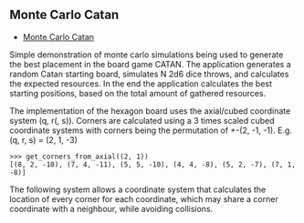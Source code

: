 ## Monte Carlo Catan
- [Monte Carlo Catan](./monte-carlo/monte-carlo-catan.py)

Simple demonstration of monte carlo simulations being used to generate the best placement in the board game CATAN.
The application generates a random Catan starting board,
simulates N 2d6 dice throws,
and calculates the expected resources.
In the end the application calculates the best starting positions,
based on the total amount of gathered resources.

The implementation of the hexagon board uses the axial/cubed coordinate system (q, r(, s)).
Corners are calculated using a 3 times scaled cubed coordinate systems with corners being the permutation of +-(2, -1, -1).
E.g. (q, r, s) = (2, 1, -3)

    >>> get_corners_from_axial((2, 1))
    [(8, 2, -10), (7, 4, -11), (5, 5, -10), (4, 4, -8), (5, 2, -7), (7, 1, -8)]

The following system allows a coordinate system that calculates the location of every corner for each coordinate,
which may share a corner coordinate with a neighbour, while avoiding collisions.


